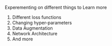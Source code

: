 Experementing on different things to Learn more
1. Different loss functions
2. Changing hyper-parameters
3. Data Augmentation
4. Network Architecture
5. And more
